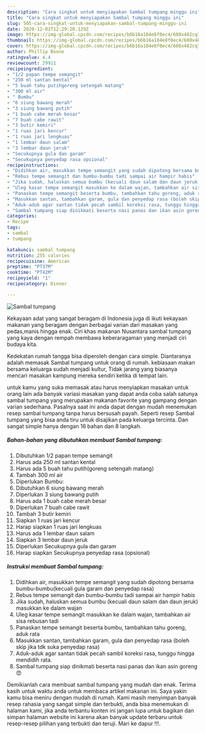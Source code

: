 ```yaml
---
description: "Cara singkat untuk menyiapakan Sambal tumpang minggu ini"
title: "Cara singkat untuk menyiapakan Sambal tumpang minggu ini"
slug: 505-cara-singkat-untuk-menyiapakan-sambal-tumpang-minggu-ini
date: 2020-12-02T12:29:20.129Z
image: https://img-global.cpcdn.com/recipes/b6b16a184e8f0ec4/680x482cq70/sambal-tumpang-foto-resep-utama.jpg
thumbnail: https://img-global.cpcdn.com/recipes/b6b16a184e8f0ec4/680x482cq70/sambal-tumpang-foto-resep-utama.jpg
cover: https://img-global.cpcdn.com/recipes/b6b16a184e8f0ec4/680x482cq70/sambal-tumpang-foto-resep-utama.jpg
author: Phillip Boone
ratingvalue: 4.4
reviewcount: 29911
recipeingredient:
- "1/2 papan tempe semangit"
- "250 ml santan kental"
- "5 buah tahu putihgoreng setengah matang"
- "300 ml air"
- " Bumbu"
- "6 siung bawang merah"
- "3 siung bawang putih"
- "1 buah cabe merah besar"
- "7 buah cabe rawit"
- "3 butir kemiri"
- "1 ruas jari kencur"
- "1 ruas jari lengkuas"
- "1 lembar daun salam"
- "3 lembar daun jeruk"
- "Secukupnya gula dan garam"
- "Secukupnya penyedap rasa opsional"
recipeinstructions:
- "Didihkan air, masukkan tempe semangit yang sudah dipotong bersama bumbu-bumbu(kecuali gula garam dan penyedap rasa)"
- "Rebus tempe semangit dan bumbu-bumbu tadi sampai air hampir habis"
- "Jika sudah, haluskan semua bumbu (kecuali daun salam dan daun jeruk) masukkan ke dalam wajan"
- "Uleg kasar tempe semangit masukkan ke dalam wajan, tambahkan air sisa rebusan tadi"
- "Panaskan tempe semangit beserta bumbu, tambahkan tahu goreng, aduk rata"
- "Masukkan santan, tambahkan garam, gula dan penyedap rasa (boleh skip jika tdk suka penyedap rasa)"
- "Aduk-aduk agar santan tidak pecah sambil koreksi rasa, tunggu hingga mendidih rata."
- "Sambal tumpang siap dinikmati beserta nasi panas dan ikan asin goreng 😍"
categories:
- Recipe
tags:
- sambal
- tumpang

katakunci: sambal tumpang 
nutrition: 255 calories
recipecuisine: American
preptime: "PT37M"
cooktime: "PT42M"
recipeyield: "1"
recipecategory: Dinner

---
```



![Sambal tumpang](https://img-global.cpcdn.com/recipes/b6b16a184e8f0ec4/680x482cq70/sambal-tumpang-foto-resep-utama.jpg)

Kekayaan adat yang sangat beragam di Indonesia juga di ikuti kekayaan makanan yang beragam dengan berbagai varian dari masakan yang pedas,manis hingga enak. Ciri khas makanan Nusantara sambal tumpang yang kaya dengan rempah membawa keberaragaman yang menjadi ciri budaya kita.




Kedekatan rumah tangga bisa diperoleh dengan cara simple. Diantaranya adalah memasak Sambal tumpang untuk orang di rumah. kebiasaan makan bersama keluarga sudah menjadi kultur, Tidak jarang yang biasanya mencari masakan kampung mereka sendiri ketika di tempat lain.

untuk kamu yang suka memasak atau harus menyiapkan masakan untuk orang lain ada banyak variasi masakan yang dapat anda coba salah satunya sambal tumpang yang merupakan makanan favorite yang gampang dengan varian sederhana. Pasalnya saat ini anda dapat dengan mudah menemukan resep sambal tumpang tanpa harus bersusah payah.
Seperti resep Sambal tumpang yang bisa anda tiru untuk disajikan pada keluarga tercinta. Dan sangat simple hanya dengan 16 bahan dan 8 langkah.


<!--inarticleads1-->

##### Bahan-bahan yang dibutuhkan membuat Sambal tumpang:

1. Dibutuhkan 1/2 papan tempe semangit
1. Harus ada 250 ml santan kental
1. Harus ada 5 buah tahu putih(goreng setengah matang)
1. Tambah 300 ml air
1. Diperlukan  Bumbu:
1. Dibutuhkan 6 siung bawang merah
1. Diperlukan 3 siung bawang putih
1. Harus ada 1 buah cabe merah besar
1. Diperlukan 7 buah cabe rawit
1. Tambah 3 butir kemiri
1. Siapkan 1 ruas jari kencur
1. Harap siapkan 1 ruas jari lengkuas
1. Harus ada 1 lembar daun salam
1. Siapkan 3 lembar daun jeruk
1. Diperlukan Secukupnya gula dan garam
1. Harap siapkan Secukupnya penyedap rasa (opsional)




<!--inarticleads2-->

##### Instruksi membuat  Sambal tumpang:

1. Didihkan air, masukkan tempe semangit yang sudah dipotong bersama bumbu-bumbu(kecuali gula garam dan penyedap rasa)
1. Rebus tempe semangit dan bumbu-bumbu tadi sampai air hampir habis
1. Jika sudah, haluskan semua bumbu (kecuali daun salam dan daun jeruk) masukkan ke dalam wajan
1. Uleg kasar tempe semangit masukkan ke dalam wajan, tambahkan air sisa rebusan tadi
1. Panaskan tempe semangit beserta bumbu, tambahkan tahu goreng, aduk rata
1. Masukkan santan, tambahkan garam, gula dan penyedap rasa (boleh skip jika tdk suka penyedap rasa)
1. Aduk-aduk agar santan tidak pecah sambil koreksi rasa, tunggu hingga mendidih rata.
1. Sambal tumpang siap dinikmati beserta nasi panas dan ikan asin goreng 😍




Demikianlah cara membuat sambal tumpang yang mudah dan enak. Terima kasih untuk waktu anda untuk membaca artikel makanan ini. Saya yakin kamu bisa meniru dengan mudah di rumah. Kami masih menyimpan banyak resep rahasia yang sangat simple dan terbukti, anda bisa menemukan di halaman kami, jika anda terbantu konten ini jangan lupa untuk bagikan dan simpan halaman website ini karena akan banyak update terbaru untuk resep-resep pilihan yang terbukti dan teruji. Mari ke dapur !!!. 
